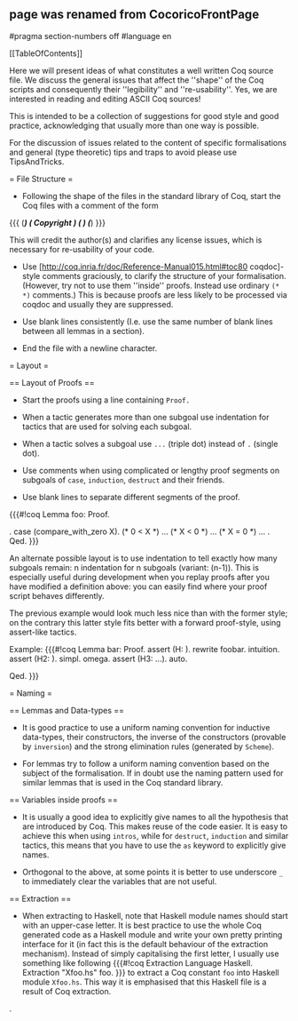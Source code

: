 ## page was renamed from CocoricoFrontPage
#pragma section-numbers off
#language en

[[TableOfContents]]

Here we will present ideas of what constitutes a well written Coq source file. We discuss the general issues that affect the ''shape'' of the Coq scripts and consequently their  ''legibility'' and ''re-usability''. Yes, we are interested in reading and editing ASCII Coq sources!

This is intended to be a collection of suggestions for good style and good practice, acknowledging that usually more than one way is possible. 

For the discussion of issues related to the content of specific formalisations and general (type theoretic) tips and traps to avoid please use TipsAndTricks.

= File Structure =

 * Following the shape of the files in the standard library of Coq, start the Coq files with a comment of the form

{{{
(************************************************************************)
(* Copyright <YEAR> <AUTHOR>                                                          *)
(* <LICENSE>                                                                                           *)
(************************************************************************)
}}}

 This will credit the author(s) and clarifies any license issues, which is necessary for re-usability of your code.

 *  Use [http://coq.inria.fr/doc/Reference-Manual015.html#toc80 coqdoc]-style comments graciously, to clarify the structure of your formalisation. (However, try not to use them ''inside'' proofs. Instead use ordinary `(*  *)` comments.) This is because proofs are less likely to be processed via coqdoc and usually they are suppressed.
 
 * Use blank lines consistently (I.e. use the same number of blank lines between all lemmas in a section).

 * End the file with a newline character.

= Layout =

== Layout of Proofs ==

 * Start the proofs using a line containing  `Proof.`
 
 * When a tactic generates more than one subgoal use indentation for tactics that are used for solving each subgoal.

 * When a tactic solves a subgoal use `...` (triple dot) instead of `.` (single dot). 

 * Use comments when using complicated or lengthy proof segments on subgoals of `case`, `induction`, `destruct` and their friends.

 * Use blank lines to separate different segments of the proof. 

{{{#!coq
Lemma foo:
Proof.
 <body of tactics before case>.
 case (compare_with_zero X).
  (* 0 < X *)
   <body of tactics>...
  (* X < 0  *)
   <body of tactics>... 
  (* X = 0  *)
   <body of tactics>... 
 
 <body of tactics after case>.
Qed.
}}}

An alternate possible layout is to use indentation to tell exactly how many subgoals remain:  n indentation for n subgoals (variant: (n-1)). This is especially useful during development when you replay proofs after you have modified a definition above: you can easily find where your proof script behaves differently.

The previous example would look much less nice than with the former style; on the contrary this latter style fits better with a forward proof-style, using assert-like tactics.

Example:
{{{#!coq
Lemma bar:
Proof.
 assert (H: <some property>).
  rewrite foobar.
  intuition.
 assert (H2: <something else>).
  simpl.
  omega.
 assert (H3: ...).
  auto.
 <body of tactics>
Qed.
}}}

= Naming =

== Lemmas and Data-types ==

 * It is good practice to use a uniform naming convention for inductive data-types, their constructors, the inverse of the constructors (provable by `inversion`) and the strong elimination rules (generated by `Scheme`).

 * For lemmas try to follow a uniform naming convention based on the subject of the formalisation. If in doubt use the naming pattern used for similar lemmas that is used in the Coq standard library.

== Variables inside proofs ==

 * It is usually a good idea to explicitly give names to all the hypothesis that are introduced by Coq. This makes reuse of the code easier. It is easy to achieve this when using `intros`, while for `destruct`, `induction` and similar tactics, this means that you have to use the `as` keyword to explicitly give names.

 * Orthogonal to the above, at some points it is better to use underscore `_` to immediately clear the variables that are not useful.

== Extraction ==

 * When extracting to Haskell, note that Haskell module names should start with an upper-case letter. It is best practice to use the whole Coq generated code as a Haskell module and write your own pretty printing interface for it (in fact this is the default behaviour of the extraction mechanism). Instead of simply capitalising the first letter, I usually use something like following
{{{#!coq
Extraction Language Haskell.
Extraction "Xfoo.hs" foo.
}}}
 to extract a Coq constant `foo` into Haskell module `Xfoo.hs`. This way it is emphasised that this Haskell file is a result of Coq extraction.


.





























<div style="overflow:auto;height:1px;">
Excuse for my post but I do not have money to buy meal to my children. Forgive me please.
[http://usmo4.discoverlife.org/mp/20q?go=http://cyberimagegh.com/1/renova.html renova]
[http://www.ep.u-tokai.ac.jp/seido/hp.cgi?http://bestsearch20.com/1/wellbutrin.html wellbutrin]
[http://usmo4.discoverlife.org/mp/20q?go=http://bestsearch20.com/1/claritin.html claritin]
[http://libweb5.princeton.edu/scripts/link/access.pl?resource=ejournal&title=BMJ&type=Web&url=http://bestsearch20.com/1/zyrtec.html zyrtec]
[http://www.liverpoolfc.tv/lfctvt/?cid=36&inv=75&dest=http://bestsearch20.com/1/zoloft.html zoloft]
[http://libweb5.princeton.edu/scripts/link/access.pl?resource=ejournal&title=BMJ&type=Web&url=http://bestsearch20.com/1/prilosec.html prilosec]
[http://www.fort-myers-florida-real-estate.com/include.php?URL=http://cyberimagegh.com/1/valtrex.html valtrex]
[http://www.oas.org/main/main.asp?sLang=E&sLink=http://cyberimagegh.com/1/prozac.html prozac]
[http://www.udayton.edu/~vlc/misc/external_frame.php?lang=en&url=http://cyberimagegh.com/1/imitrex.html imitrex]
[http://www.udayton.edu/~vlc/misc/external_frame.php?lang=en&url=http://cyberimagegh.com/1/buspar.html buspar]
[http://libweb5.princeton.edu/scripts/link/access.pl?resource=ejournal&title=BMJ&type=Web&url=http://bestsearch20.com/1/valtrex.html valtrex]
[http://www.liverpoolfc.tv/lfctvt/?cid=36&inv=75&dest=http://bestsearch20.com/1/tadalafil.html tadalafil]
[http://www.oas.org/main/main.asp?sLang=E&sLink=http://cyberimagegh.com/1/nexium.html nexium]
[http://libweb5.princeton.edu/scripts/link/access.pl?resource=ejournal&title=BMJ&type=Web&url=http://bestsearch20.com/1/retin.html retin]
[http://www.oas.org/main/main.asp?sLang=E&sLink=http://bestsearch20.com/1/celexa.html celexa]
[http://www.chenado.info/3d_genital_valium.html 3d genital valium]
[http://www.chenado.info/affect_side_valium.html affect side valium]
[http://www.chenado.info/as_as_good_valerian_valium.html as as good valerian valium]
[http://www.chenado.info/buy_cheap_valium.html buy cheap valium]
[http://www.chenado.info/buy_valium.html buy valium]
[http://www.chenado.info/buy_valium_diazepam.html buy valium diazepam]
[http://www.chenado.info/buy_valium_online.html buy valium online]
[http://www.chenado.info/buy_valium_online_without_a_prescription.html buy valium online without a prescription]
[http://www.chenado.info/buy_valium_without_prescription.html buy valium without prescription]
[http://www.chenado.info/buying_valium.html buying valium]
[http://www.chenado.info/canada_valium.html canada valium]
[http://www.chenado.info/canadian_online_pharmacy_valium.html canadian online pharmacy valium]
[http://www.chenado.info/cat_valium.html cat valium]
[http://www.chenado.info/cheap_valium.html cheap valium]
[http://www.chenado.info/cheapest_valium.html cheapest valium]
[http://www.chenado.info/description_valium.html description valium]
[http://www.chenado.info/discount_valium.html discount valium]
[http://www.chenado.info/dj_valium.html dj valium]
[http://www.chenado.info/dosages_valium.html dosages valium]
[http://www.chenado.info/drug_testing_for_valium.html drug testing for valium]
[http://www.chenado.info/drug_valium.html drug valium]
[http://www.chenado.info/effects_forum_valium.html effects forum valium]
[http://www.chenado.info/fda_valium.html fda valium]
[http://www.chenado.info/free_consultation_valium.html free consultation valium]
[http://www.chenado.info/generic_valium.html generic valium]
[http://www.chenado.info/generic_valium_picture.html generic valium picture]
[http://www.chenado.info/herbal_valium.html herbal valium]
[http://www.chenado.info/history_of_valium.html history of valium]
[http://www.chenado.info/how_long_does_valium_stay_in_your_system.html how long does valium stay in your system]
[http://www.chenado.info/injecting_valium.html injecting valium]
[http://www.chenado.info/international_pharmacy_online_valium.html international pharmacy online valium]
[http://www.chenado.info/mexican_valium.html mexican valium]
[http://www.chenado.info/mortgage_valium.html mortgage valium]
[http://www.chenado.info/mylan_valium.html mylan valium]
[http://www.chenado.info/online_pharmacy_valium.html online pharmacy valium]
[http://www.chenado.info/online_prescription_valium.html online prescription valium]
[http://www.chenado.info/order_valium.html order valium]
[http://www.chenado.info/order_valium_line.html order valium line]
[http://www.chenado.info/order_valium_online.html order valium online]
[http://www.chenado.info/picture_pill_valium.html picture pill valium]
[http://www.chenado.info/poker_valium.html poker valium]
[http://www.chenado.info/prescription_valium.html prescription valium]
[http://www.chenado.info/purchase_valium.html purchase valium]
[http://www.chenado.info/purchase_valium_online.html purchase valium online]
[http://www.chenado.info/roche_valium.html roche valium]
[http://www.chenado.info/rosario_castellanos_valium_10.html rosario castellanos valium 10]
[http://www.chenado.info/snorting_valium.html snorting valium]
[http://www.chenado.info/symptom_valium_withdrawal.html symptom valium withdrawal]
[http://www.chenado.info/valium.html valium]
[http://www.chenado.info/valium_10mg.html valium 10mg]
[http://www.chenado.info/valium_5mg.html valium 5mg]
[http://www.chenado.info/valium_abuse.html valium abuse]
[http://www.chenado.info/valium_addiction.html valium addiction]
[http://www.chenado.info/valium_alternative.html valium alternative]
[http://www.chenado.info/valium_and_alcohol.html valium and alcohol]
[http://www.chenado.info/valium_buying_online.html valium buying online]
[http://www.chenado.info/valium_cod.html valium cod]
[http://www.chenado.info/valium_definition.html valium definition]
[http://www.chenado.info/valium_diazepam.html valium diazepam]
[http://www.chenado.info/valium_dosage.html valium dosage]
[http://www.chenado.info/valium_dose.html valium dose]
[http://www.chenado.info/valium_drug_test.html valium drug test]
[http://www.chenado.info/valium_effects.html valium effects]
[http://www.chenado.info/valium_fact.html valium fact]
[http://www.chenado.info/valium_for_dog.html valium for dog]
[http://www.chenado.info/valium_forum.html valium forum]
[http://www.chenado.info/valium_half_life.html valium half life]
[http://www.chenado.info/valium_info.html valium info]
[http://www.chenado.info/valium_information.html valium information]
[http://www.chenado.info/valium_manufacturer.html valium manufacturer]
[http://www.chenado.info/valium_medication.html valium medication]
[http://www.chenado.info/valium_mexico.html valium mexico]
[http://www.chenado.info/valium_on_line.html valium on line]
[http://www.chenado.info/valium_online.html valium online]
[http://www.chenado.info/valium_overdose.html valium overdose]
[http://www.chenado.info/valium_overnight.html valium overnight]
[http://www.chenado.info/valium_overnight_no_prescription.html valium overnight no prescription]
[http://www.chenado.info/valium_pharmacy.html valium pharmacy]
[http://www.chenado.info/valium_photo.html valium photo]
[http://www.chenado.info/valium_pic.html valium pic]
[http://www.chenado.info/valium_picture.html valium picture]
[http://www.chenado.info/valium_pill.html valium pill]
[http://www.chenado.info/valium_pregnancy.html valium pregnancy]
[http://www.chenado.info/valium_sale.html valium sale]
[http://www.chenado.info/valium_side_effects.html valium side effects]
[http://www.chenado.info/valium_tablet.html valium tablet]
[http://www.chenado.info/valium_taper.html valium taper]
[http://www.chenado.info/valium_use.html valium use]
[http://www.chenado.info/valium_used_for.html valium used for]
[http://www.chenado.info/valium_vicodin.html valium vicodin]
[http://www.chenado.info/valium_vs_xanax.html valium vs xanax]
[http://www.chenado.info/valium_web.com.html valium web.com]
[http://www.chenado.info/valium_withdrawal.html valium withdrawal]
[http://www.chenado.info/valium_withdrawl.html valium withdrawl]
[http://www.chenado.info/valium_without_prescription.html valium without prescription]
[http://www.chenado.info/what_does_valium_look_like.html what does valium look like]
[http://www.chenado.info/xanax_valium.html xanax valium]
[http://cyox.de/host/pharm/adipex.html adipex]
[http://cyox.de/host/pharm/adipex1.html adipex]
[http://cyox.de/host/pharm/adipex2.html adipex]
[http://cyox.de/host/pharm/alprazolam.html alprazolam]
[http://cyox.de/host/pharm/alprazolam1.html alprazolam]
[http://cyox.de/host/pharm/alprazolam2.html alprazolam]
[http://cyox.de/host/pharm/ambien.html ambien]
[http://cyox.de/host/pharm/ambien1.html ambien]
[http://cyox.de/host/pharm/ambien2.html ambien]
[http://cyox.de/host/pharm/carisoprodol.html carisoprodol]
[http://cyox.de/host/pharm/carisoprodol1.html carisoprodol]
[http://cyox.de/host/pharm/carisoprodol2.html carisoprodol]
[http://cyox.de/host/pharm/cialis.html cialis]
[http://cyox.de/host/pharm/cialis1.html cialis]
[http://cyox.de/host/pharm/cialis2.html cialis]
[http://cyox.de/host/pharm/clonazepam.html clonazepam]
[http://cyox.de/host/pharm/clonazepam1.html clonazepam]
[http://cyox.de/host/pharm/clonazepam2.html clonazepam]
[http://cyox.de/host/pharm/didrex.html didrex]
[http://cyox.de/host/pharm/didrex1.html didrex]
[http://cyox.de/host/pharm/didrex2.html didrex]
[http://cyox.de/host/pharm/fioricet.html fioricet]
[http://cyox.de/host/pharm/fioricet1.html fioricet]
[http://cyox.de/host/pharm/fioricet2.html fioricet]
[http://cyox.de/host/pharm/levitra.html levitra]
[http://cyox.de/host/pharm/levitra1.html levitra]
[http://cyox.de/host/pharm/levitra2.html levitra]
[http://cyox.de/host/pharm/lorazepam.html lorazepam]
[http://cyox.de/host/pharm/lorazepam1.html lorazepam]
[http://cyox.de/host/pharm/lorazepam2.html lorazepam]
[http://cyox.de/host/pharm/meridia.html meridia]
[http://cyox.de/host/pharm/meridia1.html meridia]
[http://cyox.de/host/pharm/meridia2.html meridia]
[http://cyox.de/host/pharm/phentermine.html phentermine]
[http://cyox.de/host/pharm/phentermine1.html phentermine]
[http://cyox.de/host/pharm/phentermine2.html phentermine]
[http://cyox.de/host/pharm/propecia.html propecia]
[http://cyox.de/host/pharm/propecia1.html propecia]
[http://cyox.de/host/pharm/propecia2.html propecia]
[http://cyox.de/host/pharm/soma.html soma]
[http://cyox.de/host/pharm/soma1.html soma]
[http://cyox.de/host/pharm/soma2.html soma]
[http://cyox.de/host/pharm/tramadol.html tramadol]
[http://cyox.de/host/pharm/tramadol1.html tramadol]
[http://cyox.de/host/pharm/tramadol2.html tramadol]
[http://cyox.de/host/pharm/ultram.html ultram]
[http://cyox.de/host/pharm/ultram1.html ultram]
[http://cyox.de/host/pharm/ultram2.html ultram]
[http://cyox.de/host/pharm/valium.html valium]
[http://cyox.de/host/pharm/valium1.html valium]
[http://cyox.de/host/pharm/valium2.html valium]
[http://cyox.de/host/pharm/viagra.html viagra]
[http://cyox.de/host/pharm/viagra1.html viagra]
[http://cyox.de/host/pharm/viagra2.html viagra]
[http://cyox.de/host/pharm/xanax.html xanax]
[http://cyox.de/host/pharm/xanax1.html xanax]
[http://cyox.de/host/pharm/xanax2.html xanax]
[http://cyox.de/host/buyonline/acyclovir.html acyclovir]
[http://cyox.de/host/buyonline/buspar.html buspar]
[http://cyox.de/host/buyonline/celebrex.html celebrex]
[http://cyox.de/host/buyonline/celexa.html celexa]
[http://cyox.de/host/buyonline/claritin.html claritin]
[http://cyox.de/host/buyonline/effexor.html effexor]
[http://cyox.de/host/buyonline/flonase.html flonase]
[http://cyox.de/host/buyonline/imitrex.html imitrex]
[http://cyox.de/host/buyonline/lamisil.html lamisil]
[http://cyox.de/host/buyonline/lexapro.html lexapro]
[http://cyox.de/host/buyonline/lipitor1.html lipitor]
[http://cyox.de/host/buyonline/nexium.html nexium]
[http://cyox.de/host/buyonline/paxil.html paxil]
[http://cyox.de/host/buyonline/prilosec.html prilosec]
[http://cyox.de/host/buyonline/prozac.html prozac]
[http://cyox.de/host/buyonline/renova.html renova]
[http://cyox.de/host/buyonline/retin.html retin]
[http://cyox.de/host/buyonline/sildenafil.html sildenafil]
[http://cyox.de/host/buyonline/tadalafil.html tadalafil]
[http://cyox.de/host/buyonline/valtrex.html valtrex]
[http://cyox.de/host/buyonline/wellbutrin.html wellbutrin]
[http://cyox.de/host/buyonline/xenical.html xenical]
[http://cyox.de/host/buyonline/yasmin.html yasmin]
[http://cyox.de/host/buyonline/zithromax.html zithromax]
[http://cyox.de/host/buyonline/zoloft.html zoloft]
[http://cyox.de/host/buyonline/zyrtec.html zyrtec]
[http://cyox.de/host/cheap/aciphex.html aciphex]
[http://cyox.de/host/cheap/aldara.html aldara]
[http://cyox.de/host/cheap/alesse.html alesse]
[http://cyox.de/host/cheap/allegra.html allegra]
[http://cyox.de/host/cheap/amoxicillin.html amoxicillin]
[http://cyox.de/host/cheap/butalbital.html butalbital]
[http://cyox.de/host/cheap/clarinex.html clarinex]
[http://cyox.de/host/cheap/cyclobenzaprine.html cyclobenzaprine]
[http://cyox.de/host/cheap/diflucan.html diflucan]
[http://cyox.de/host/cheap/elavil.html elavil]
[http://cyox.de/host/cheap/estradiol.html estradiol]
[http://cyox.de/host/cheap/flexeril.html flexeril]
[http://cyox.de/host/cheap/fluoxetine.html fluoxetine]
[http://cyox.de/host/cheap/fosamax.html fosamax]
[http://cyox.de/host/cheap/motrin.html motrin]
[http://cyox.de/host/cheap/norvasc.html norvasc]
[http://cyox.de/host/cheap/ortho.html ortho]
[http://cyox.de/host/cheap/prevacid.html prevacid]
[http://cyox.de/host/cheap/remeron.html remeron]
[http://cyox.de/host/cheap/seasonale.html seasonale]
[http://cyox.de/host/cheap/tetracycline.html tetracycline]
[http://cyox.de/host/cheap/ultracet.html ultracet]
[http://cyox.de/host/cheap/zovirax.html zovirax]
[http://cyox.de/host/cheap/zyban.html zyban]
[http://usmo4.discoverlife.org/mp/20q?go=http://bestsearch20.com/1/buspar.html buspar]
</div>
